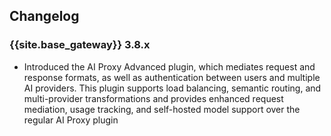 ## Changelog

### {{site.base_gateway}} 3.8.x

* Introduced the AI Proxy Advanced plugin, which mediates request and response formats, as well as authentication between users and multiple AI providers. This plugin supports load balancing, semantic routing, and multi-provider transformations and provides enhanced request mediation, usage tracking, and self-hosted model support over the regular AI Proxy plugin
